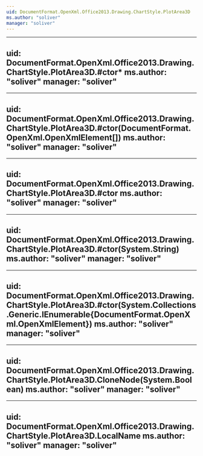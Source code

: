```yaml
---
uid: DocumentFormat.OpenXml.Office2013.Drawing.ChartStyle.PlotArea3D
ms.author: "soliver"
manager: "soliver"
---
```


---
uid: DocumentFormat.OpenXml.Office2013.Drawing.ChartStyle.PlotArea3D.#ctor*
ms.author: "soliver"
manager: "soliver"
---

---
uid: DocumentFormat.OpenXml.Office2013.Drawing.ChartStyle.PlotArea3D.#ctor(DocumentFormat.OpenXml.OpenXmlElement[])
ms.author: "soliver"
manager: "soliver"
---

---
uid: DocumentFormat.OpenXml.Office2013.Drawing.ChartStyle.PlotArea3D.#ctor
ms.author: "soliver"
manager: "soliver"
---

---
uid: DocumentFormat.OpenXml.Office2013.Drawing.ChartStyle.PlotArea3D.#ctor(System.String)
ms.author: "soliver"
manager: "soliver"
---

---
uid: DocumentFormat.OpenXml.Office2013.Drawing.ChartStyle.PlotArea3D.#ctor(System.Collections.Generic.IEnumerable{DocumentFormat.OpenXml.OpenXmlElement})
ms.author: "soliver"
manager: "soliver"
---

---
uid: DocumentFormat.OpenXml.Office2013.Drawing.ChartStyle.PlotArea3D.CloneNode(System.Boolean)
ms.author: "soliver"
manager: "soliver"
---

---
uid: DocumentFormat.OpenXml.Office2013.Drawing.ChartStyle.PlotArea3D.LocalName
ms.author: "soliver"
manager: "soliver"
---
